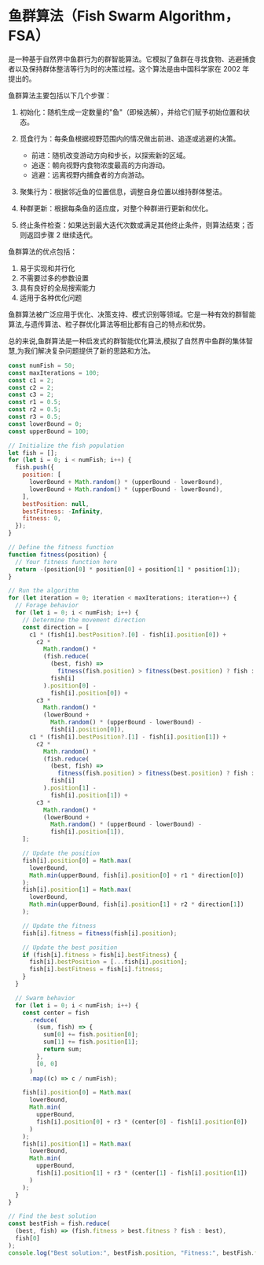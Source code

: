 # 鱼群算法（Fish Swarm Algorithm，FSA）

是一种基于自然界中鱼群行为的群智能算法。它模拟了鱼群在寻找食物、逃避捕食者以及保持群体整洁等行为时的决策过程。这个算法是由中国科学家在 2002 年提出的。

鱼群算法主要包括以下几个步骤：

1. 初始化：随机生成一定数量的"鱼"（即候选解），并给它们赋予初始位置和状态。

2. 觅食行为：每条鱼根据视野范围内的情况做出前进、追逐或逃避的决策。

   - 前进：随机改变游动方向和步长，以探索新的区域。
   - 追逐：朝向视野内食物浓度最高的方向游动。
   - 逃避：远离视野内捕食者的方向游动。

3. 聚集行为：根据邻近鱼的位置信息，调整自身位置以维持群体整洁。

4. 种群更新：根据每条鱼的适应度，对整个种群进行更新和优化。

5. 终止条件检查：如果达到最大迭代次数或满足其他终止条件，则算法结束；否则返回步骤 2 继续迭代。

鱼群算法的优点包括：

1. 易于实现和并行化
2. 不需要过多的参数设置
3. 具有良好的全局搜索能力
4. 适用于各种优化问题

鱼群算法被广泛应用于优化、决策支持、模式识别等领域。它是一种有效的群智能算法,与遗传算法、粒子群优化算法等相比都有自己的特点和优势。

总的来说,鱼群算法是一种启发式的群智能优化算法,模拟了自然界中鱼群的集体智慧,为我们解决复杂问题提供了新的思路和方法。

```js
const numFish = 50;
const maxIterations = 100;
const c1 = 2;
const c2 = 2;
const c3 = 2;
const r1 = 0.5;
const r2 = 0.5;
const r3 = 0.5;
const lowerBound = 0;
const upperBound = 100;

// Initialize the fish population
let fish = [];
for (let i = 0; i < numFish; i++) {
  fish.push({
    position: [
      lowerBound + Math.random() * (upperBound - lowerBound),
      lowerBound + Math.random() * (upperBound - lowerBound),
    ],
    bestPosition: null,
    bestFitness: -Infinity,
    fitness: 0,
  });
}

// Define the fitness function
function fitness(position) {
  // Your fitness function here
  return -(position[0] * position[0] + position[1] * position[1]);
}

// Run the algorithm
for (let iteration = 0; iteration < maxIterations; iteration++) {
  // Forage behavior
  for (let i = 0; i < numFish; i++) {
    // Determine the movement direction
    const direction = [
      c1 * (fish[i].bestPosition?.[0] - fish[i].position[0]) +
        c2 *
          Math.random() *
          (fish.reduce(
            (best, fish) =>
              fitness(fish.position) > fitness(best.position) ? fish : best,
            fish[i]
          ).position[0] -
            fish[i].position[0]) +
        c3 *
          Math.random() *
          (lowerBound +
            Math.random() * (upperBound - lowerBound) -
            fish[i].position[0]),
      c1 * (fish[i].bestPosition?.[1] - fish[i].position[1]) +
        c2 *
          Math.random() *
          (fish.reduce(
            (best, fish) =>
              fitness(fish.position) > fitness(best.position) ? fish : best,
            fish[i]
          ).position[1] -
            fish[i].position[1]) +
        c3 *
          Math.random() *
          (lowerBound +
            Math.random() * (upperBound - lowerBound) -
            fish[i].position[1]),
    ];

    // Update the position
    fish[i].position[0] = Math.max(
      lowerBound,
      Math.min(upperBound, fish[i].position[0] + r1 * direction[0])
    );
    fish[i].position[1] = Math.max(
      lowerBound,
      Math.min(upperBound, fish[i].position[1] + r2 * direction[1])
    );

    // Update the fitness
    fish[i].fitness = fitness(fish[i].position);

    // Update the best position
    if (fish[i].fitness > fish[i].bestFitness) {
      fish[i].bestPosition = [...fish[i].position];
      fish[i].bestFitness = fish[i].fitness;
    }
  }

  // Swarm behavior
  for (let i = 0; i < numFish; i++) {
    const center = fish
      .reduce(
        (sum, fish) => {
          sum[0] += fish.position[0];
          sum[1] += fish.position[1];
          return sum;
        },
        [0, 0]
      )
      .map((c) => c / numFish);

    fish[i].position[0] = Math.max(
      lowerBound,
      Math.min(
        upperBound,
        fish[i].position[0] + r3 * (center[0] - fish[i].position[0])
      )
    );
    fish[i].position[1] = Math.max(
      lowerBound,
      Math.min(
        upperBound,
        fish[i].position[1] + r3 * (center[1] - fish[i].position[1])
      )
    );
  }
}

// Find the best solution
const bestFish = fish.reduce(
  (best, fish) => (fish.fitness > best.fitness ? fish : best),
  fish[0]
);
console.log("Best solution:", bestFish.position, "Fitness:", bestFish.fitness);
```
